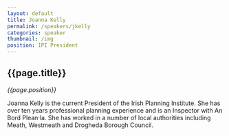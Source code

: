 ```yaml
---
layout: default
title: Joanna Kelly
permalink: /speakers/jkelly
categories: speaker
thumbnail: /img
position: IPI President
---
```


## {{page.title}}
<i>{{page.position}}</i>

<p>Joanna Kelly is the current President of the Irish Planning Institute. She has over ten years professional planning experience and is an Inspector with An Bord Plean·la. She has worked in a number of local authorities including Meath, Westmeath and Drogheda Borough Council.</p>